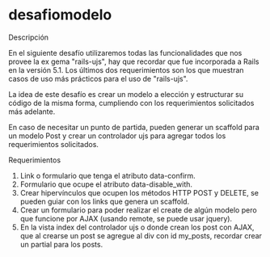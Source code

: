 # desafiomodelo

Descripción

En el siguiente desafío utilizaremos todas las funcionalidades que nos provee la ex gema
"rails-ujs", hay que recordar que fue incorporada a Rails en la versión 5.1.
Los últimos dos requerimientos son los que muestran casos de uso más prácticos para el
uso de "rails-ujs".

La idea de este desafío es crear un modelo a elección y estructurar su código de la misma
forma, cumpliendo con los requerimientos solicitados más adelante.

En caso de necesitar un punto de partida, pueden generar un scaffold para un modelo Post
y crear un controlador ujs para agregar todos los requerimientos solicitados.

Requerimientos
1. Link o formulario que tenga el atributo data-confirm.
2. Formulario que ocupe el atributo data-disable_with.
3. Crear hipervínculos que ocupen los métodos HTTP POST y DELETE, se pueden guiar
con los links que genera un scaffold.
4. Crear un formulario para poder realizar el create de algún modelo pero que funcione
por AJAX (usando remote, se puede usar jquery).
5. En la vista index del controlador ujs o donde crean los post con AJAX, que al crearse
un post se agregue al div con id my_posts, recordar crear un partial para los posts.
